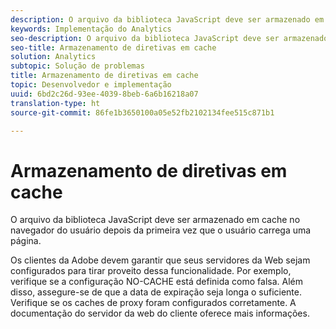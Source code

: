 ```yaml
---
description: O arquivo da biblioteca JavaScript deve ser armazenado em cache no navegador do usuário depois da primeira vez que o usuário carrega uma página.
keywords: Implementação do Analytics
seo-description: O arquivo da biblioteca JavaScript deve ser armazenado em cache no navegador do usuário depois da primeira vez que o usuário carrega uma página.
seo-title: Armazenamento de diretivas em cache
solution: Analytics
subtopic: Solução de problemas
title: Armazenamento de diretivas em cache
topic: Desenvolvedor e implementação
uuid: 6bd2c26d-93ee-4039-8beb-6a6b16218a07
translation-type: ht
source-git-commit: 86fe1b3650100a05e52fb2102134fee515c871b1

---
```



# Armazenamento de diretivas em cache

O arquivo da biblioteca JavaScript deve ser armazenado em cache no navegador do usuário depois da primeira vez que o usuário carrega uma página.

Os clientes da Adobe devem garantir que seus servidores da Web sejam configurados para tirar proveito dessa funcionalidade. Por exemplo, verifique se a configuração NO-CACHE está definida como falsa. Além disso, assegure-se de que a data de expiração seja longa o suficiente. Verifique se os caches de proxy foram configurados corretamente. A documentação do servidor da web do cliente oferece mais informações.
